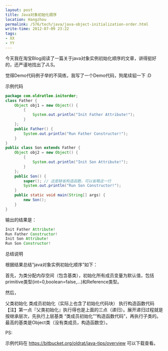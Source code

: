 ```yaml
---
layout: post
title: Java对象初始化顺序
location: Hangzhou
permalink: /576/tech/java/java-object-initialization-order.html
write-time: 2012-07-09 23:22
tags:
- XX
- YY
---
```


今天我在淘宝Blog阅读了一篇关于java对象实例初始化顺序的文章，讲得挺好的，还严谨地找出了JLS。

觉得Demo代码例子举的不简练，我写了一个Demo代码，狗尾续貂一下 :D

示例代码

```java
package com.oldratlee.initorder;
class Father {
    Object obj1 = new Object() {
        {
            System.out.println("Init Father Attribute!");
        }
    };
    public Father() {
        System.out.println("Run Father Constructor!");
    }
}
public class Son extends Father {
    Object obj2 = new Object() {
        {
            System.out.println("Init Son Attribute!");
        }
    };
    public Son() {
        super(); // 这是缺省构造函数，可以省略这一行
        System.out.println("Run Son Constructor!");
    }
    public static void main(String[] args) {
        new Son();
    }
}
```

输出的结果是：

```java
Init Father Attribute!
Run Father Constructor!
Init Son Attribute!
Run Son Constructor!
```

总结说明

根据结果总结“java对象实例初始化顺序”如下：

首先，为类分配内存空间（包含基类），初始化所有成员变量为默认值，包括primitive类型(int=0,boolean=false,…)和Reference类型。

然后，

父类初始化
类成员初始化（实际上也含了初始化代码块）
执行构造函数代码
【注】第一点『父类初始化』执行得也是上面的三点（递归）。展开递归过程就是按继承层次，先执行上层基类 “类成员初始化”“构造函数代码”，再执行子类的。最高的基类是Object类（没有类成员，构造函数空）。

PS:

示例代码在 https://bitbucket.org/oldrat/java-tips/overview 可以下载查看。